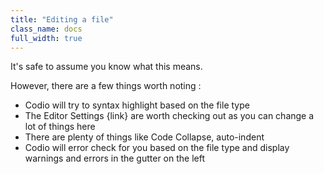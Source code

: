 ```yaml
---
title: "Editing a file"
class_name: docs
full_width: true
---
```


It's safe to assume you know what this means.

However, there are a few things worth noting :

- Codio will try to syntax highlight based on the file type
- The Editor Settings {link} are worth checking out as you can change a lot of things here
- There are plenty of things like Code Collapse, auto-indent
- Codio will error check for you based on the file type and display warnings and errors in the gutter on the left

